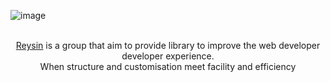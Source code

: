 ![image](https://github.com/user-attachments/assets/d0648aa5-b95d-4cd7-83b7-f7456321c64b)

<p align="center">
  <br/>
  <a href="http://reysin.fr/">Reysin</a> is a group that aim to provide library to improve the web developer developer experience.
  <br/>
  When structure and customisation meet facility and efficiency
  <br/><br/>
</p>
